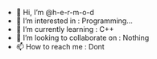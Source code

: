 - 👋 Hi, I’m @h-e-r-m-o-d
- 👀 I’m interested in : Programming...
- 🌱 I’m currently learning : C++
- 💞️ I’m looking to collaborate on : Nothing
- 📫 How to reach me : Dont

<!---
h-e-r-m-o-d/h-e-r-m-o-d is a ✨ special ✨ repository because its `README.md` (this file) appears on your GitHub profile.
You can click the Preview link to take a look at your changes.
--->
